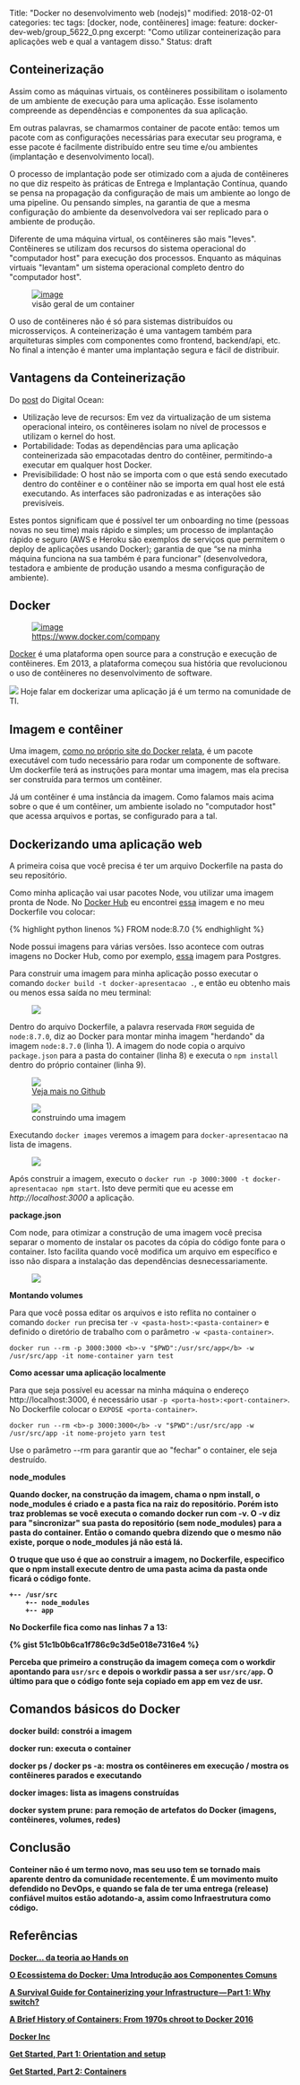Title:  "Docker no desenvolvimento web (nodejs)"
modified:   2018-02-01
categories: tec
tags: [docker, node, contêineres]
image:
  feature: docker-dev-web/group_5622_0.png
excerpt: "Como utilizar conteinerização para aplicações web e qual a vantagem disso."
Status: draft

## Conteinerização

Assim como as máquinas virtuais, os contêineres possibilitam o isolamento de um ambiente de execução para uma aplicação.
Esse isolamento compreende as dependências e componentes da sua aplicação. 

Em outras palavras, se chamarmos container de pacote então: temos um pacote com as configurações necessárias para executar seu programa, e esse pacote é facilmente distribuído entre seu time e/ou ambientes (implantação e desenvolvimento local).

O processo de implantação pode ser otimizado com a ajuda de contêineres no que diz respeito às práticas de Entrega e Implantação Contínua, quando se pensa na propagação da configuração de mais um ambiente ao longo de uma pipeline. Ou pensando simples, na garantia de que a mesma configuração do ambiente da desenvolvedora vai ser replicado para o ambiente de produção.

Diferente de uma máquina virtual, os contêineres são mais "leves". Contêineres se utilizam dos recursos do sistema operacional do "computador host" para execução dos processos. Enquanto as máquinas virtuais "levantam" um sistema operacional completo dentro do "computador host".

<figure>
	<a href="#"><img src="/images/docker-dev-web/Container-Overview.png" alt="image"></a>
	<figcaption>visão geral de um container</figcaption>
</figure>

O uso de contêineres não é só para sistemas distribuídos ou microsserviços. A conteinerização é uma vantagem também para arquiteturas simples com componentes como frontend, backend/api, etc. No final a intenção é manter uma implantação segura e fácil de distribuir.

## Vantagens da Conteinerização

Do [post](https://www.digitalocean.com/community/tutorials/o-ecossistema-do-docker-uma-introducao-aos-componentes-comuns-pt) do Digital Ocean:

* Utilização leve de recursos: Em vez da virtualização de um sistema operacional inteiro, os contêineres isolam no nível de processos e utilizam o kernel do host.
* Portabilidade: Todas as dependências para uma aplicação conteinerizada são empacotadas dentro do contêiner, permitindo-a executar em qualquer host Docker.
* Previsibilidade: O host não se importa com o que está sendo executado dentro do contêiner e o contêiner não se importa em qual host ele está executando. As interfaces são padronizadas e as interações são previsíveis.


Estes pontos significam que é possível ter um onboarding no time (pessoas novas no seu time) mais rápido e simples; um processo de implantação rápido e seguro (AWS e Heroku são exemplos de serviços que permitem o deploy de aplicações usando Docker); garantia de que “se na minha máquina funciona na sua também é para funcionar” (desenvolvedora, testadora e ambiente de produção usando a mesma configuração de ambiente).


## Docker
<figure>
	<a href="#"><img src="/images/docker-dev-web/dados-docker.png" alt="image"></a>
	<figcaption><a href="https://www.docker.com/company" title="">https://www.docker.com/company</a></figcaption>
</figure>

[Docker](https://www.docker.com/) é uma plataforma open source para a construção e execução de contêineres. Em 2013, a plataforma começou sua história que revolucionou o uso de contêineres no desenvolvimento de software. 

<img src="/images/docker-dev-web/docker-logo.png" />
Hoje falar em dockerizar uma aplicação já é um termo na comunidade de TI.

## Imagem e contêiner

Uma imagem, [como no próprio site do Docker relata](https://docs.docker.com/get-started/#a-brief-explanation-of-containers), é um pacote executável com tudo necessário para rodar um componente de software. Um dockerfile terá as instruções para montar uma imagem, mas ela precisa ser construída para termos um contêiner.

Já um contêiner é uma instância da imagem. Como falamos mais acima sobre o que é um contêiner, um ambiente isolado no "computador host" que acessa arquivos e portas, se configurado para a tal.

## Dockerizando uma aplicação web
A primeira coisa que você precisa é ter um arquivo Dockerfile na pasta do seu repositório.

Como minha aplicação vai usar pacotes Node, vou utilizar uma imagem pronta de Node. No [Docker Hub](https://hub.docker.com/) eu encontrei [essa](https://hub.docker.com/_/node/) imagem e no meu Dockerfile vou colocar:

{% highlight python linenos %}
FROM node:8.7.0
{% endhighlight %}

Node possui imagens para várias versões. Isso acontece com outras imagens no Docker Hub, como por exemplo, [essa](https://hub.docker.com/_/postgres/) imagem para Postgres.

Para construir uma imagem para minha aplicação posso executar o comando `docker build -t docker-apresentacao .`, e então eu obtenho mais ou menos essa saída no meu terminal:

<figure>
	<img src="/images/docker-dev-web/saida-docker-build-from.png" />
</figure>

Dentro do arquivo Dockerfile, a palavra reservada `FROM` seguida de `node:8.7.0`, diz ao Docker para montar minha imagem "herdando" da imagem `node:8.7.0` (linha 1). A imagem do node copia o arquivo `package.json` para a pasta do container (linha 8) e executa o `npm install` dentro do próprio container (linha 9).

<figure><img src="/images/docker-dev-web/dockerfile-node-onbuild.png" />
<figcaption><a href="https://github.com/nodejs/docker-node/blob/15d780e932fc8cd4a145a36cff405610c8c71b0c/8.7/onbuild/Dockerfile">Veja mais no Github</a></figcaption>
</figure>

<figure><img src="/images/docker-dev-web/docker-build-image-diagram.png" />
<figcaption>construindo uma imagem</figcaption></figure>

Executando `docker images` veremos a imagem para `docker-apresentacao` na lista de imagens.

<figure><img src="/images/docker-dev-web/saida-docker-images.png" /></figure>

Após construir a imagem, executo o `docker run -p 3000:3000 -t docker-apresentacao npm start`. Isto deve permiti que eu acesse em <i>http://localhost:3000</i> a aplicação.

<b>package.json</b>

Com node, para otimizar a construção de uma imagem você precisa separar o momento de instalar os pacotes da cópia do código fonte para o container. Isto facilita quando você modifica um arquivo em específico e isso não dispara a instalação das dependências desnecessariamente.

<figure><img src="/images/docker-dev-web/dockerfile-packagejson.png"/></figure>

<b>Montando volumes</b>

Para que você possa editar os arquivos e isto reflita no container o comando `docker run` precisa ter `-v <pasta-host>:<pasta-container>` e definido o diretório de trabalho com o parâmetro `-w <pasta-container>`.


`docker run --rm -p 3000:3000 <b>-v "$PWD":/usr/src/app</b> -w /usr/src/app -it nome-container yarn test`

<b>Como acessar uma aplicação localmente</b>

Para que seja possível eu acessar na minha máquina o endereço http://localhost:3000, é necessário usar `-p <porta-host>:<port-container>`. No Dockerfile colocar o `EXPOSE <porta-container>`.

`docker run --rm <b>-p 3000:3000</b> -v "$PWD":/usr/src/app -w /usr/src/app -it nome-projeto yarn test`

Use o parâmetro --rm para garantir que ao "fechar" o container, ele seja destruído. 
 
<b>node_modules<b>

Quando docker, na construção da imagem, chama o npm install, o node_modules é criado e a pasta fica na raiz do repositório. Porém isto traz problemas se você executa o comando docker run com -v. O -v diz para "sincronizar" sua pasta do repositório (sem node_modules) para a pasta do container. Então o comando quebra dizendo que o mesmo não existe, porque o node_modules já não está lá.

O truque que uso é que ao construir a imagem, no Dockerfile, especifico que o npm install execute dentro de uma pasta acima da pasta onde ficará o código fonte.

```
+-- /usr/src
	+-- node_modules
	+-- app
```

No Dockerfile fica como nas linhas 7 a 13:

{% gist 51c1b0b6ca1f786c9c3d5e018e7316e4 %}

Perceba que primeiro a construção da imagem começa com o workdir apontando para `usr/src` e depois o workdir passa a ser `usr/src/app`. O último para que o código fonte seja copiado em app em vez de usr.

## Comandos básicos do Docker

docker build: constrói a imagem

docker run: executa o container

docker ps / docker ps -a: mostra os contêineres em execução / mostra os contêineres parados e executando

docker images: lista as imagens construídas

docker system prune: para remoção de artefatos do Docker (imagens, contêineres, volumes, redes) 

## Conclusão

Conteiner não é um termo novo, mas seu uso tem se tornado mais aparente dentro da comunidade recentemente.
É um movimento muito defendido no DevOps, e quando se fala de ter uma entrega (release) confiável muitos estão adotando-a, assim como Infraestrutura como código.


## Referências
[Docker… da teoria ao Hands on](https://www.mundotibrasil.com.br/docker-da-teoria-ao-hands-on/)

[O Ecossistema do Docker: Uma Introdução aos Componentes Comuns](https://www.digitalocean.com/community/tutorials/o-ecossistema-do-docker-uma-introducao-aos-componentes-comuns-pt)

[A Survival Guide for Containerizing your Infrastructure — Part 1: Why switch?](https://medium.com/google-cloud/a-survival-guide-for-containerizing-your-infrastructure-part-1-why-switch-8e8dee9fc66)

[A Brief History of Containers: From 1970s chroot to Docker 2016](http://blog.aquasec.com/a-brief-history-of-containers-from-1970s-chroot-to-docker-2016)

[Docker Inc](https://www.sdxcentral.com/listings/docker-inc/)

[Get Started, Part 1: Orientation and setup](https://docs.docker.com/get-started/#a-brief-explanation-of-containers)

[Get Started, Part 2: Containers](https://docs.docker.com/get-started/part2/)

